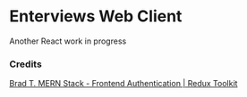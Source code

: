# Enterviews Web Client

Another React work in progress

### Credits

[Brad T. MERN Stack - Frontend Authentication | Redux Toolkit](https://www.youtube.com/watch?v=mvfsC66xqj0)
